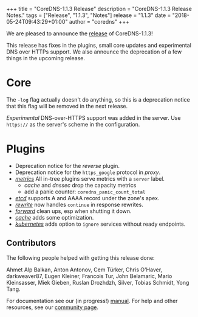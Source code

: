 +++
title = "CoreDNS-1.1.3 Release"
description = "CoreDNS-1.1.3 Release Notes."
tags = ["Release", "1.1.3", "Notes"]
release = "1.1.3"
date = "2018-05-24T09:43:29+01:00"
author = "coredns"
+++

We are pleased to announce the [release](https://github.com/coredns/coredns/releases/tag/v1.1.3) of
CoreDNS-1.1.3!

This release has fixes in the plugins, small core updates and experimental DNS over HTTPs support.
We also announce the deprecation of a few things in the upcoming release.

# Core

The `-log` flag actually doesn't do anything, so this is a deprecation notice that this flag will be
removed in the next release.

*Experimental* DNS-over-HTTPS support was added in the server. Use `https://` as the server's scheme
 in the configuration.

# Plugins

* Deprecation notice for the *reverse* plugin.
* Deprecation notice for the `https_google` protocol in *proxy*.
* [*metrics*](/plugin/metrics) All in-tree plugins serve metrics with a `server` label.
   * *cache* and *dnssec* drop the capacity metrics
   * add a panic counter: `coredns_panic_count_total`
* [*etcd*](/plugins/etcd) supports A and AAAA record under the zone's apex.
* [*rewrite*](/plugins/rewrite) now handles `continue` in response rewrites.
* [*forward*](/plugin/forward) clean ups, esp when shutting it down.
* [*cache*](/plugin/cache) adds some optimization.
* [*kubernetes*](/plugin/kubernetes) adds option to `ignore` services without ready endpoints.

## Contributors

The following people helped with getting this release done:

Ahmet Alp Balkan,
Anton Antonov,
Cem Türker,
Chris O'Haver,
darkweaver87,
Eugen Kleiner,
Francois Tur,
John Belamaric,
Mario Kleinsasser,
Miek Gieben,
Ruslan Drozhdzh,
Silver,
Tobias Schmidt,
Yong Tang.

For documentation see our (in progress!) [manual](/manual). For help and other resources, see our
[community page](https://coredns.io/community/).
